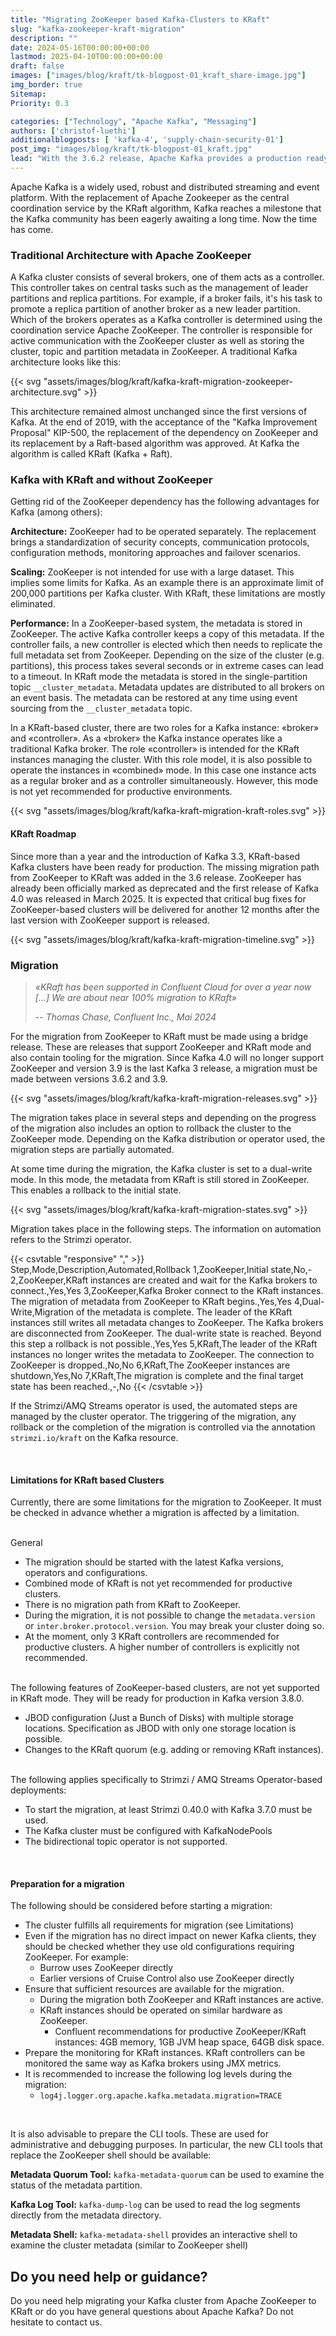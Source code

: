 ```yaml
---
title: "Migrating ZooKeeper based Kafka-Clusters to KRaft"
slug: "kafka-zookeeper-kraft-migration"
description: ""
date: 2024-05-16T00:00:00+00:00
lastmod: 2025-04-10T00:00:00+00:00
draft: false
images: ["images/blog/kraft/tk-blogpost-01_kraft_share-image.jpg"]
img_border: true
Sitemap:
Priority: 0.3

categories: ["Technology", "Apache Kafka", "Messaging"]
authors: ['christof-luethi']
additionalblogposts: [ 'kafka-4', 'supply-chain-security-01']
post_img: "images/blog/kraft/tk-blogpost-01_kraft.jpg"
lead: "With the 3.6.2 release, Apache Kafka provides a production ready migration path from Apache ZooKeeper-based clusters to KRaft. What you need to know and what you should consider for the migration is summarized here."
---
```


Apache Kafka is a widely used, robust and distributed streaming and event platform. With the replacement of
Apache Zookeeper as the central coordination service by the KRaft algorithm, Kafka reaches a milestone
that the Kafka community has been eagerly awaiting a long time. Now the time has come.

### Traditional Architecture with Apache ZooKeeper

A Kafka cluster consists of several brokers, one of them acts as a controller. This controller takes on central
tasks such as the management of leader partitions and replica partitions. For example, if a broker fails, it's his task
to promote a replica partition of another broker as a new leader partition. Which of the brokers operates as a Kafka
controller is determined using the coordination service Apache ZooKeeper. The controller is responsible for active
communication with the ZooKeeper cluster as well as storing the cluster, topic and partition metadata in ZooKeeper.
A traditional Kafka architecture looks like this:

{{< svg "assets/images/blog/kraft/kafka-kraft-migration-zookeeper-architecture.svg" >}}

This architecture remained almost unchanged since the first versions of Kafka. At the end of 2019, with the acceptance
of the "Kafka Improvement Proposal" KIP-500, the replacement of the dependency on ZooKeeper and its replacement by a
Raft-based algorithm was approved. At Kafka the algorithm is called KRaft (Kafka + Raft).

### Kafka with KRaft and without ZooKeeper

Getting rid of the ZooKeeper dependency has the following advantages for Kafka (among others):

**Architecture:** ZooKeeper had to be operated separately. The replacement brings a standardization of
security concepts, communication protocols, configuration methods, monitoring approaches and failover scenarios.

**Scaling:** ZooKeeper is not intended for use with a large dataset. This implies some limits for Kafka. As an example
there is an approximate limit of 200,000 partitions per Kafka cluster. With KRaft, these limitations are mostly eliminated.

**Performance:** In a ZooKeeper-based system, the metadata is stored in ZooKeeper. The active Kafka controller keeps a
copy of this metadata. If the controller fails, a new controller is elected which then needs to replicate the full
metadata set from ZooKeeper. Depending on the size of the cluster (e.g. partitions), this process takes several seconds
or in extreme cases can lead to a timeout. In KRaft mode the metadata is stored in the single-partition topic
`__cluster_metadata`. Metadata updates are distributed to all brokers on an event basis. The metadata can be restored
at any time using event sourcing from the `__cluster_metadata` topic.

In a KRaft-based cluster, there are two roles for a Kafka instance: «broker» and «controller». As a «broker» the Kafka
instance operates like a traditional Kafka broker. The role «controller» is intended for the KRaft instances managing
the cluster. With this role model, it is also possible to operate the instances in «combined» mode. In this case one
instance acts as a regular broker and as a controller simultaneously. However, this mode is not yet recommended for
productive environments.

{{< svg "assets/images/blog/kraft/kafka-kraft-migration-kraft-roles.svg" >}}

#### KRaft Roadmap

Since more than a year and the introduction of Kafka 3.3, KRaft-based Kafka clusters have been ready for production.
The missing migration path from ZooKeeper to KRaft was added in the 3.6 release. ZooKeeper has already been officially
marked as deprecated and the first release of Kafka 4.0 was released in March 2025. It is
expected that critical bug fixes for ZooKeeper-based clusters will be delivered for another 12 months after the last
version with ZooKeeper support is released.

{{< svg "assets/images/blog/kraft/kafka-kraft-migration-timeline.svg" >}}

### Migration

> _«KRaft has been supported in Confluent Cloud for over a year now […] We are about near 100% migration to KRaft»_
>
> -- <cite>Thomas Chase, Confluent Inc., Mai 2024</cite>

For the migration from ZooKeeper to KRaft must be made using a bridge release. These are releases that support ZooKeeper
and KRaft mode and also contain tooling for the migration. Since Kafka 4.0 will no longer support ZooKeeper and version
3.9 is the last Kafka 3 release, a migration must be made between versions 3.6.2 and 3.9.

{{< svg "assets/images/blog/kraft/kafka-kraft-migration-releases.svg" >}}

The migration takes place in several steps and depending on the progress of the migration also includes an option to
rollback the cluster to the ZooKeeper mode. Depending on the Kafka distribution or operator used, the migration steps
are partially automated.

At some time during the migration, the Kafka cluster is set to a dual-write mode. In this mode, the metadata from KRaft
is still stored in ZooKeeper. This enables a rollback to the initial state.

{{< svg "assets/images/blog/kraft/kafka-kraft-migration-states.svg" >}}

Migration takes place in the following steps. The information on automation refers to the Strimzi operator.

{{< csvtable "responsive" "," >}}
Step,Mode,Description,Automated,Rollback
1,ZooKeeper,Initial state,No,-
2,ZooKeeper,KRaft instances are created and wait for the Kafka brokers to connect.,Yes,Yes
3,ZooKeeper,Kafka Broker connect to the KRaft instances. The migration of metadata from ZooKeeper to KRaft begins.,Yes,Yes
4,Dual-Write,Migration of the metadata is complete. The leader of the KRaft instances still writes all metadata changes to ZooKeeper. The Kafka brokers are disconnected from ZooKeeper. The dual-write state is reached. Beyond this step a rollback is not possible.,Yes,Yes
5,KRaft,The leader of the KRaft instances no longer writes the metadata to ZooKeeper. The connection to ZooKeeper is dropped.,No,No
6,KRaft,The ZooKeeper instances are shutdown,Yes,No
7,KRaft,The migration is complete and the final target state has been reached.,-,No
{{< /csvtable >}}

If the Strimzi/AMQ Streams operator is used, the automated steps are managed by the cluster operator. The triggering of
the migration, any rollback or the completion of the migration is controlled via the annotation `strimzi.io/kraft` on
the Kafka resource.

<br />

#### Limitations for KRaft based Clusters

Currently, there are some limitations for the migration to ZooKeeper. It must be checked in advance whether a migration
is affected by a limitation.

<br />
General

* The migration should be started with the latest Kafka versions, operators and configurations.
* Combined mode of KRaft is not yet recommended for productive clusters.
* There is no migration path from KRaft to ZooKeeper.
* During the migration, it is not possible to change the `metadata.version` or `inter.broker.protocol.version`. You may break your cluster doing so.
* At the moment, only 3 KRaft controllers are recommended for productive clusters. A higher number of controllers is explicitly not recommended.

<br />
The following features of ZooKeeper-based clusters, are not yet supported in KRaft mode. They will be ready for production in Kafka version 3.8.0.

* JBOD configuration (Just a Bunch of Disks) with multiple storage locations. Specification as JBOD with only one storage location is possible.
* Changes to the KRaft quorum (e.g. adding or removing KRaft instances).

<br />
The following applies specifically to Strimzi / AMQ Streams Operator-based deployments:

* To start the migration, at least Strimzi 0.40.0 with Kafka 3.7.0 must be used.
* The Kafka cluster must be configured with KafkaNodePools
* The bidirectional topic operator is not supported.

<br />

#### Preparation for a migration

The following should be considered before starting a migration:

* The cluster fulfills all requirements for migration (see Limitations)
* Even if the migration has no direct impact on newer Kafka clients, they should be checked whether they use old configurations requiring ZooKeeper. For example:
  * Burrow uses ZooKeeper directly
  * Earlier versions of Cruise Control also use ZooKeeper directly
* Ensure that sufficient resources are available for the migration.
  * During the migration both ZooKeeper and KRaft instances are active.
  * KRaft instances should be operated on similar hardware as ZooKeeper.
    * Confluent recommendations for productive ZooKeeper/KRaft instances: 4GB memory, 1GB JVM heap space, 64GB disk space.
* Prepare the monitoring for KRaft instances. KRaft controllers can be monitored the same way as Kafka brokers using JMX metrics.
* It is recommended to increase the following log levels during the migration:
  * `log4j.logger.org.apache.kafka.metadata.migration=TRACE`

<br />

It is also advisable to prepare the CLI tools. These are used for administrative and debugging purposes. In particular,
the new CLI tools that replace the ZooKeeper shell should be available:

**Metadata Quorum Tool:** `kafka-metadata-quorum` can be used to examine the status of the metadata partition.

**Kafka Log Tool:** `kafka-dump-log` can be used to read the log segments directly from the metadata directory.

**Metadata Shell:** `kafka-metadata-shell` provides an interactive shell to examine the cluster metadata (similar to ZooKeeper shell)

## Do you need help or guidance?

Do you need help migrating your Kafka cluster from Apache ZooKeeper to KRaft or do you have general questions about Apache Kafka? Do not hesitate to contact us.
